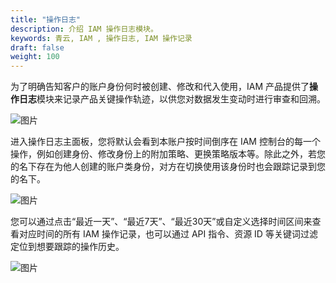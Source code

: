 ```yaml
---
title: "操作日志"
description: 介绍 IAM 操作日志模块。
keywords: 青云, IAM , 操作日志, IAM 操作记录
draft: false
weight: 100
---
```


为了明确告知客户的账户身份何时被创建、修改和代入使用，IAM 产品提供了**操作日志**模块来记录产品关键操作轨迹，以供您对数据发生变动时进行审查和回溯。

![图片](../../_images/log1.png)

进入操作日志主面板，您将默认会看到本账户按时间倒序在 IAM 控制台的每一个操作，例如创建身份、修改身份上的附加策略、更换策略版本等。除此之外，若您的名下存在为他人创建的账户类身份，对方在切换使用该身份时也会跟踪记录到您的名下。

![图片](../../_images/log2.png)

您可以通过点击“最近一天”、“最近7天”、“最近30天”或自定义选择时间区间来查看对应时间的所有 IAM 操作记录，也可以通过 API 指令、资源 ID 等关键词过滤定位到想要跟踪的操作历史。

![图片](../../_images/log3.png)
